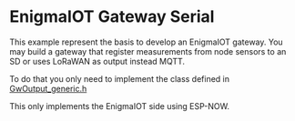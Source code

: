# EnigmaIOT Gateway Serial

This example represent the basis to develop an EnigmaIOT gateway. You may build a gateway that register measurements from node sensors to an SD or uses LoRaWAN as output instead MQTT.

To do that you only need to implement the class defined in [GwOutput_generic.h](https://github.com/gmag11/EnigmaIOT/blob/master/src/GwOutput_generic.h)

This only implements the EnigmaIOT side using ESP-NOW.